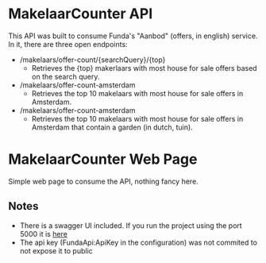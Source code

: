 # MakelaarCounter API
This API was built to consume Funda's "Aanbod" (offers, in english) service. In it, there are three open endpoints:
- /makelaars/offer-count/{searchQuery}/{top}
  - Retrieves the {top} makerlaars with most house for sale offers based on the search query.
- /makelaars/offer-count-amsterdam
  - Retrieves the top 10 makelaars with most house for sale offers in Amsterdam.
- /makelaars/offer-count-amsterdam
  - Retrieves the top 10 makelaars with most house for sale offers in Amsterdam that contain a garden (in dutch, tuin).

# MakelaarCounter Web Page
Simple web page to consume the API, nothing fancy here.


## Notes
- There is a swagger UI included. If you run the project using the port 5000 it is [here](http://localhost:5000/swagger/index.html)
- The api key (FundaApi:ApiKey in the configuration) was not commited to not expose it to public
 

